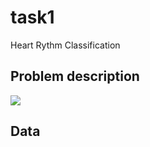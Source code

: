 # task1

Heart Rythm Classification

## Problem description

![](.gitbook/assets/task3.png)

## Data


